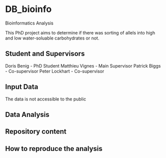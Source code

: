 # DB_bioinfo
Bioinformatics Analysis 

This PhD project aims to determine if there was sorting of allels into high and low water-soluable carbohydrates or not.  

## Student and Supervisors
Doris Benig - PhD Student
Matthieu Vignes - Main Supervisor
Patrick Biggs - Co-supervisor 
Peter Lockhart - Co-supervisor 

## Input Data  
The data is not accessible to the public  

## Data Analysis 

## Repository content

## How to reproduce the analysis  